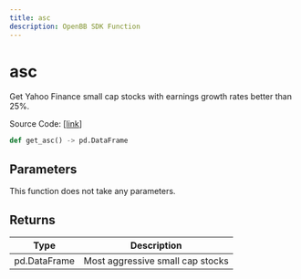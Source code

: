 ```yaml
---
title: asc
description: OpenBB SDK Function
---
```


# asc

Get Yahoo Finance small cap stocks with earnings growth rates better than 25%.

Source Code: [[link](https://github.com/OpenBB-finance/OpenBBTerminal/tree/main/openbb_terminal/stocks/discovery/yahoofinance_model.py#L138)]

```python
def get_asc() -> pd.DataFrame
```
## Parameters

This function does not take any parameters.

## Returns

| Type | Description |
| ---- | ----------- |
| pd.DataFrame | Most aggressive small cap stocks |

